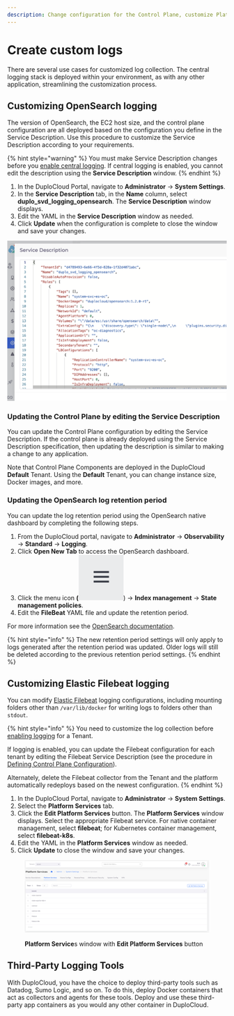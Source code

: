 ```yaml
---
description: Change configuration for the Control Plane, customize Platform Services
---
```


# Create custom logs

There are several use cases for customized log collection. The central logging stack is deployed within your environment, as with any other application, streamlining the customization process.

## **Customizing OpenSearch logging**&#x20;

The version of OpenSearch, the EC2 host size, and the control plane configuration are all deployed based on the configuration you define in the Service Description. Use this procedure to customize the Service Description according to your requirements.&#x20;

{% hint style="warning" %}
You must make Service Description changes before you [enable central logging](central-logging-setup.md). If central logging is enabled, you cannot edit the description using the **Service Description** window.
{% endhint %}

1. In the DuploCloud Portal, navigate to **Administrator** -> **System Settings**.
2. In the **Service Description** tab, in the **Name** column, select **duplo\_svd\_logging\_opensearch**. The **Service Description** window displays.
3. Edit the YAML in the **Service Description** window as needed.
4. Click **Update** when the configuration is complete to close the window and save your changes.

![Editable Service Description window](<../../../.gitbook/assets/image (206).png>)

### Updating the Control Plane by editing the Service Description

You can update the Control Plane configuration by editing the Service Description. If the control plane is already deployed using the Service Description specification, then updating the description is similar to making a change to any application.&#x20;

Note that Control Plane Components are deployed in the DuploCloud **Default** Tenant. Using the **Default** Tenant, you can change instance size, Docker images, and more.

### Updating the OpenSearch log retention period

&#x20;You can update the log retention period using the OpenSearch native dashboard by completing the following steps.

1. From the DuploCloud portal, navigate to **Administrator** -> **Observability** -> **Standard** -> **Logging**.
2. Click **Open New Tab** to access the OpenSearch dashboard.
3. Click the menu icon **(**<img src="../../../.gitbook/assets/Screenshot (88).png" alt="" data-size="line">) -> **Index management** -> **State management policies**.
4. Edit the **FileBeat** YAML file and update the retention period.

For more information see the [OpenSearch documentation](https://opensearch.org/docs/latest/).&#x20;

{% hint style="info" %}
The new retention period settings will only apply to logs generated after the retention period was updated. Older logs will still be deleted according to the previous retention period settings.
{% endhint %}

## **Customizing Elastic Filebeat logging**

You can modify [Elastic Filebeat](https://www.elastic.co/guide/en/beats/filebeat/current/filebeat-overview.html) logging configurations, including mounting folders other than `/var/lib/docker` for writing logs to folders other than `stdout`.&#x20;

{% hint style="info" %}
You need to customize the log collection before [enabling logging](central-logging-setup.md) for a Tenant.&#x20;

If logging is enabled, you can update the Filebeat configuration for each tenant by editing the Filebeat Service Description (see the procedure in [Defining Control Plane Configuration](custom-log-collection.md#updating-the-control-plane-by-editing-the-service-description)).&#x20;

Alternately,  delete the Filebeat collector from the Tenant and the platform automatically redeploys based on the newest configuration.&#x20;
{% endhint %}

1. In the DuploCloud Portal, navigate to **Administrator** -> **System Settings**.
2. Select the **Platform Services** tab.
3. Click the **Edit Platform Services** button. The **Platform Services** window displays. Select the appropriate Filebeat service. For native container management, select **filebeat**; for Kubernetes container management, select **filebeat-k8s**.
4. Edit the YAML in the **Platform Services** window as needed.
5. &#x20;Click **Update** to close the window and save your changes.

<figure><img src="../../../.gitbook/assets/customlogs.png" alt=""><figcaption><p><strong>Platform Service</strong>s window with <strong>Edit Platform Services</strong> button</p></figcaption></figure>

## **Third-Party Logging Tools**

With DuploCloud, you have the choice to deploy third-party tools such as Datadog, Sumo Logic, and so on. To do this, deploy Docker containers that act as collectors and agents for these tools. Deploy and use these third-party app containers as you would any other container in DuploCloud.
